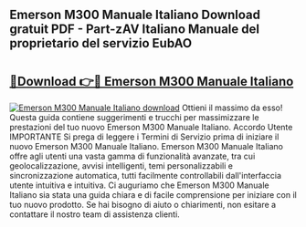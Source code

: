 ## Emerson M300 Manuale Italiano Download gratuit PDF - Part-zAV Italiano Manuale del proprietario del servizio EubAO

# <h2><a href="http://dfak11.blite.top/?on=Emerson+M300+Manuale+Italiano">🔗Download 👉🔴 Emerson M300 Manuale Italiano</a></h2>

[![Emerson M300 Manuale Italiano download](https://i.imgur.com/lujVjoI.png)](http://dfak11.blite.top/?on=Emerson+M300+Manuale+Italiano)
Ottieni il massimo da esso! Questa guida contiene suggerimenti e trucchi per massimizzare le prestazioni del tuo nuovo Emerson M300 Manuale Italiano. Accordo Utente IMPORTANTE Si prega di leggere i Termini di Servizio prima di iniziare il nuovo Emerson M300 Manuale Italiano. Emerson M300 Manuale Italiano offre agli utenti una vasta gamma di funzionalità avanzate, tra cui geolocalizzazione, avvisi intelligenti, temi personalizzabili e sincronizzazione automatica, tutti facilmente controllabili dall'interfaccia utente intuitiva e intuitiva. Ci auguriamo che Emerson M300 Manuale Italiano sia stata una guida chiara e di facile comprensione per iniziare con il tuo nuovo prodotto. Se hai bisogno di aiuto o chiarimenti, non esitare a contattare il nostro team di assistenza clienti.
